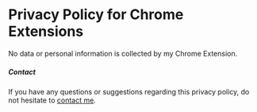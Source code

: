 # Privacy Policy for Chrome Extensions

No data or personal information is collected by my Chrome Extension.

##### Contact

If you have any questions or suggestions regarding this privacy policy, do not hesitate to [contact me](mailto:coderpy4@proton.me).
